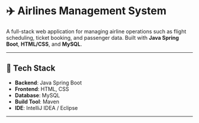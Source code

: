 # ✈️ Airlines Management System

A full-stack web application for managing airline operations such as flight scheduling, ticket booking, and passenger data. Built with **Java Spring Boot**, **HTML/CSS**, and **MySQL**.

---

## 🔧 Tech Stack

- **Backend**: Java Spring Boot  
- **Frontend**: HTML, CSS  
- **Database**: MySQL  
- **Build Tool**: Maven  
- **IDE**: IntelliJ IDEA / Eclipse

---
